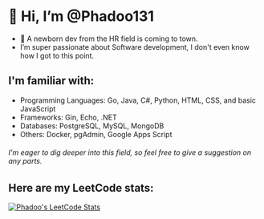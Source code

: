 # 👋 Hi, I’m @Phadoo131
- 👀 A newborn dev from the HR field is coming to town.
- I’m super passionate about Software development, I don't even know how I got to this point.

## I'm familiar with:
- Programming Languages: Go, Java, C#, Python, HTML, CSS, and basic JavaScript
- Frameworks: Gin, Echo, .NET
- Databases: PostgreSQL, MySQL, MongoDB
- Others: Docker, pgAdmin, Google Apps Script

###### I'm eager to dig deeper into this field, so feel free to give a suggestion on any parts.

## Here are my LeetCode stats:

[![Phadoo's LeetCode Stats](https://leetcode-stats.vercel.app/api?username=Slight1304&theme=Dark)](https://github.com/JeremyTsaii/leetcode-stats)


<!---
Phadoo131/Phadoo131 is a ✨ special ✨ repository because its `README.md` (this file) appears on your GitHub profile.
You can click the Preview link to take a look at your changes.
--->
